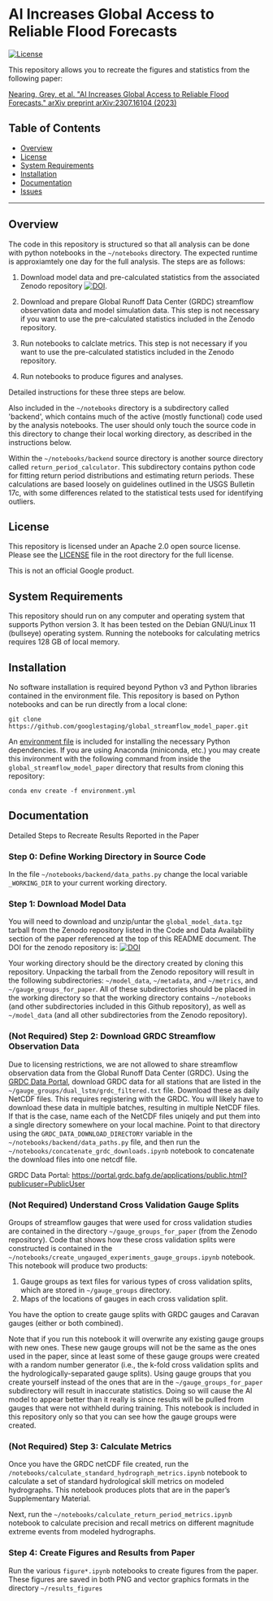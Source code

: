 # AI Increases Global Access to Reliable Flood Forecasts

[![License](https://img.shields.io/badge/License-Apache%202.0-blue.svg)](https://opensource.org/licenses/Apache-2.0)

This repository allows you to recreate the figures and statistics from the following paper:

[Nearing, Grey, et al. "AI Increases Global Access to Reliable Flood Forecasts." arXiv preprint arXiv:2307.16104 (2023)](<https://arxiv.org/abs/2307.16104>)


## Table of Contents
- [Overview](#overview)
- [License](#license)
- [System Requirements](#system-requirements)
- [Installation](#installation)
- [Documentation](#documentation)
- [Issues](https://github.com/googlestaging/global_streamflow_model_paper/issues)

-----

## Overview
The code in this repository is structured so that all analysis can be done with python notebooks in the `~/notebooks` directory. The expected runtime is approxiamtely one day for the full analysis. The steps are as follows:

1) Download model data and pre-calculated statistics from the associated Zenodo repository [![DOI](https://zenodo.org/badge/DOI/10.5281/zenodo.8139380.svg)](https://doi.org/10.5281/zenodo.8139380).

2) Download and prepare Global Runoff Data Center (GRDC) streamflow observation data and model simulation data. This step is not necessary if you want to use the pre-calculated statistics included in the Zenodo repository.

3) Run notebooks to calclate metrics. This step is not necessary if you want to use the pre-calculated statistics included in the Zenodo repository.

4) Run notebooks to produce figures and analyses.

Detailed instructions for these three steps are below.

Also included in the `~/notebooks` directory is a subdirectory called 'backend', which contains much of the active (mostly functional) code used by the analysis notebooks. The user should only touch the source code in this directory to change their local working directory, as described in the instructions below. 

Within the `~/notebooks/backend` source directory is another source directory called `return_period_calculator`. This subdirectory contains python code for fitting return period distributions and estimating return periods. These calculations are based loosely on guidelines outlined in the USGS Bulletin 17c, with some differences related to the statistical tests used for identifying outliers.

## License
This repository is licensed under an Apache 2.0 open source license. Please see the [LICENSE](https://github.com/googlestaging/global_streamflow_model_paper/blob/main/LICENSE) file in the root directory for the full license. 

This is not an official Google product.

## System Requirements
This repository should run on any computer and operating system that supports Python version 3. It has been tested on the Debian GNU/Linux 11 (bullseye) operating system. Running the notebooks for calculating metrics requires 128 GB of local memory.

## Installation
No software installation is required beyond Python v3 and Python libraries contained in the environment file. This repository is based on Python notebooks and can be run directly from a local clone:

`git clone https://github.com/googlestaging/global_streamflow_model_paper.git`

An [environment file](https://github.com/googlestaging/global_streamflow_model_paper/blob/main/environment.yml) is included for installing the necessary Python dependencies. If you are using Anaconda (miniconda, etc.) you may create this invironment with the following command from inside the `global_streamflow_model_paper` directory that results from cloning this repository:

`conda env create -f environment.yml`

## Documentation
Detailed Steps to Recreate Results Reported in the Paper

### Step 0: Define Working Directory in Source Code
In the file `~/notebooks/backend/data_paths.py` change the local variable `_WORKING_DIR` to your current working directory. 

### Step 1: Download Model Data

You will need to download and unzip/untar the `global_model_data.tgz` tarball from the Zenodo repository listed in the Code and Data Availability section of the paper referenced at the top of this README document. The DOI for the zenodo repository is: [![DOI](https://zenodo.org/badge/DOI/10.5281/zenodo.8139380.svg)](https://doi.org/10.5281/zenodo.8139380)

Your working directory should be the directory created by cloning this repository. Unpacking the tarball from the Zenodo repository will result in the following subdirectories: `~/model_data`, `~/metadata`, and `~/metrics`, and `~/gauge_groups_for_paper`. All of these subdirectories should be placed in the working directory so that the working directory contains `~/notebooks` (and other subdirectories included in this Github repository), as well as `~/model_data` (and all other subdirectories from the Zenodo repository). 

### (Not Required) Step 2: Download GRDC Streamflow Observation Data
Due to licensing restrictions, we are not allowed to share streamflow observation data from the Global Runoff Data Center (GRDC). Using the [GRDC Data Portal](https://portal.grdc.bafg.de/applications/public.html?publicuser=PublicUser), download GRDC data for all stations that are listed in the `~/gauge_groups/dual_lstm/grdc_filtered.txt` file. Download these as daily NetCDF files. This requires registering with the GRDC. You will likely have to download these data in multiple batches, resulting in multiple NetCDF files. If that is the case, name each of the NetCDF files uniqely and put them into a single directory somewhere on your local machine. Point to that directory using the `GRDC_DATA_DOWNLOAD_DIRECTORY` variable in the `~/notebooks/backend/data_paths.py` file, and then run the `~/notebooks/concatenate_grdc_downloads.ipynb` notebook to concatenate the download files into one netcdf file.

GRDC Data Portal: https://portal.grdc.bafg.de/applications/public.html?publicuser=PublicUser

### (Not Required) Understand Cross Validation Gauge Splits
Groups of streamflow gauges that were used for cross validation studies are contained in the directory `~/gauge_groups_for_paper` (from the Zenodo repository). Code that shows how these cross validation splits were constructed is contained in the `~/notebooks/create_ungauged_experiments_gauge_groups.ipynb` notebook. This notebook will produce two products:

1) Gauge groups as text files for various types of cross validation splits, which are stored in `~/gauge_groups` directory.
2) Maps of the locations of gauges in each cross validation split.

You have the option to create gauge splits with GRDC gauges and Caravan gauges (either or both combined).

Note that if you run this notebook it will overwrite any existing gauge groups with new ones. These new gauge groups will not be the same as the ones used in the paper, since at least some of these gauge groups were created with a random number generator (i.e., the k-fold cross validation splits and the hydrologically-separated gauge splits). Using gauge groups that you create yourself instead of the ones that are in the `~/gauge_groups_for_paper` subdirectory will result in inaccurate statistics. Doing so will cause the AI model to appear better than it really is since results will be pulled from gauges that were not withheld during training. This notebook is included in this repository only so that you can see how the gauge groups were created.

### (Not Required) Step 3: Calculate Metrics
Once you have the GRDC netCDF file created, run the `/notebooks/calculate_standard_hydrograph_metrics.ipynb` notebook to calculate a set of standard hydrological skill metrics on modeled hydrographs. This notebook produces plots that are in the paper’s Supplementary Material.

Next, run the `~/notebooks/calculate_return_period_metrics.ipynb` notebook to calculate precision and recall metrics on different magnitude extreme events from modeled hydrographs. 

### Step 4: Create Figures and Results from Paper
Run the various `figure*.ipynb` notebooks to create figures from the paper. These figures are saved in both PNG and vector graphics formats in the directory `~/results_figures`
